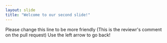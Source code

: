 ```yaml
---
layout: slide
title: "Welcome to our second slide!"
---
```

 Please change this line to be more friendly (This is the reviewr's comment on the pull request)
Use the left arrow to go back!
